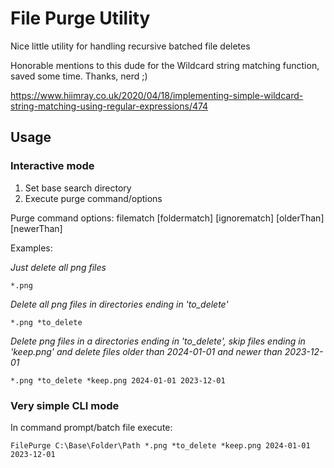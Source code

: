 # File Purge Utility

Nice little utility for handling recursive batched file deletes

Honorable mentions to this dude for the Wildcard string matching function, saved some time.
Thanks, nerd ;)

https://www.hiimray.co.uk/2020/04/18/implementing-simple-wildcard-string-matching-using-regular-expressions/474

## Usage
### Interactive mode

1. Set base search directory
2. Execute purge command/options
   
Purge command options:
filematch [foldermatch] [ignorematch] [olderThan] [newerThan]

Examples:

*Just delete all png files*

`*.png`

*Delete all png files in directories ending in 'to_delete'*

`*.png *to_delete`

*Delete png files in a directories ending in 'to_delete', skip files ending in 'keep.png' and delete files older than 2024-01-01 and newer than 2023-12-01*

`*.png *to_delete *keep.png 2024-01-01 2023-12-01`
    
### Very simple CLI mode

In command prompt/batch file execute:

`FilePurge C:\Base\Folder\Path *.png *to_delete *keep.png 2024-01-01 2023-12-01`


